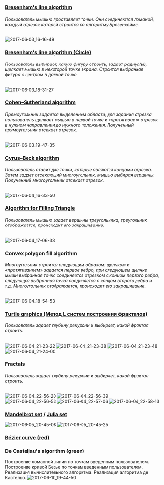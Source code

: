 ### [Bresenham's line algorithm](https://ru.wikipedia.org/wiki/%D0%90%D0%BB%D0%B3%D0%BE%D1%80%D0%B8%D1%82%D0%BC_%D0%91%D1%80%D0%B5%D0%B7%D0%B5%D0%BD%D1%85%D1%8D%D0%BC%D0%B0)
###### Пользователь мышью проставляет точки. Они соединяются ломаной, каждый отрезок которой строится по алгоритму Брезенхейма.
![2017-06-03_16-16-49](https://cloud.githubusercontent.com/assets/29162621/26754429/6ac3f810-4883-11e7-8abf-c456bd143cbb.png)

### [Bresenham's line algorithm (Circle)](https://ru.wikipedia.org/wiki/%D0%90%D0%BB%D0%B3%D0%BE%D1%80%D0%B8%D1%82%D0%BC_%D0%91%D1%80%D0%B5%D0%B7%D0%B5%D0%BD%D1%85%D1%8D%D0%BC%D0%B0)
###### Пользователь выбирает, какую фигуру строить, задает радиус(ы), щелкает мышью в некоторой точке экрана. Строится выбранная фигура с центром в данной точке
![2017-06-03_18-31-27](https://cloud.githubusercontent.com/assets/29162621/26754946/ab3be458-488c-11e7-8905-9ab18e19b0a7.png)

### [Cohen–Sutherland algorithm](https://ru.wikipedia.org/wiki/%D0%90%D0%BB%D0%B3%D0%BE%D1%80%D0%B8%D1%82%D0%BC_%D0%9A%D0%BE%D1%8D%D0%BD%D0%B0_%E2%80%94_%D0%A1%D0%B0%D0%B7%D0%B5%D1%80%D0%BB%D0%B5%D0%BD%D0%B4%D0%B0)
###### Прямоугольник задается выделением области; для задания отрезка пользователь щелкает мышью в первой точке и «протягивает» отрезок в нужном направлении до нужного положения. Полученный прямоугольник отсекает отрезок.
![2017-06-03_19-47-35](https://cloud.githubusercontent.com/assets/29162621/26755478/b1be5414-4896-11e7-9ac8-5e09e69c4aac.png)

### [Cyrus–Beck algorithm](https://ru.wikipedia.org/wiki/%D0%90%D0%BB%D0%B3%D0%BE%D1%80%D0%B8%D1%82%D0%BC_%D0%9A%D0%B8%D1%80%D1%83%D1%81%D0%B0_%E2%80%94_%D0%91%D0%B5%D0%BA%D0%B0)
###### Пользователь ставит две точки, которые являются концами отрезка. Затем задает отсекающий многоугольник, мышью выбирая вершины. Полученный многоугольник отсекает отрезок.
![2017-06-04_16-33-50](https://cloud.githubusercontent.com/assets/29162621/26762070/245ee648-4944-11e7-8bb0-7aad08274e1d.png)

### [Algorithm for Filling Triangle](http://compgraphics.info/2D/triangle_rasterization.php)
###### Пользователь мышью задает вершины треугольника, треугольник отображается, происходит его закрашивание.
![2017-06-04_17-06-33](https://cloud.githubusercontent.com/assets/29162621/26762303/75770c46-4948-11e7-951f-554cf403b054.png)

### Convex polygon fill algorithm
###### Многоугольник строится следующим образом: щелчком и «протягиванием» задается первое ребро, при следующем щелчке мыши выбранная точка соединяется отрезком с концом первого ребра, следующая выбранная точка соединяется с концом второго ребра и т.д. Многоугольник отображается, происходит его закрашивание.
![2017-06-04_18-54-53](https://cloud.githubusercontent.com/assets/29162621/26763393/eaff8896-495a-11e7-83b6-ca932f568019.png)

### [Turtle graphics (Метод L систем построения фракталов)](https://ru.wikipedia.org/wiki/%D0%A7%D0%B5%D1%80%D0%B5%D0%BF%D0%B0%D1%88%D1%8C%D1%8F_%D0%B3%D1%80%D0%B0%D1%84%D0%B8%D0%BA%D0%B0)
###### Пользователь задает глубину рекурсии и выбирает, какой фрактал строить.
![2017-06-04_21-23-22](https://cloud.githubusercontent.com/assets/29162621/26764267/765bd398-496c-11e7-9162-6995bb71ecec.png)
![2017-06-04_21-23-38](https://cloud.githubusercontent.com/assets/29162621/26764269/765de354-496c-11e7-9cc3-f8edf6b99ffa.png)
![2017-06-04_21-23-48](https://cloud.githubusercontent.com/assets/29162621/26764270/765ee812-496c-11e7-8616-2f4ede74cb80.png)
![2017-06-04_21-24-00](https://cloud.githubusercontent.com/assets/29162621/26764268/765d7de2-496c-11e7-93eb-a425f64b48ef.png)

### Fractals
###### Пользователь задает глубину рекурсии и выбирает, какой фрактал строить.
![2017-06-04_22-56-20](https://cloud.githubusercontent.com/assets/29162621/26764933/e1e3baa6-4979-11e7-9424-cb862af9b92a.png)
![2017-06-04_22-56-39](https://cloud.githubusercontent.com/assets/29162621/26764932/e1e16918-4979-11e7-9516-6f682b62c708.png)
![2017-06-04_22-56-53](https://cloud.githubusercontent.com/assets/29162621/26764934/e1e6822c-4979-11e7-9ab6-1705f56a134a.png)
![2017-06-04_22-57-06](https://cloud.githubusercontent.com/assets/29162621/26764936/e1e78316-4979-11e7-809a-dbb3aaf17077.png)
![2017-06-04_22-58-13](https://cloud.githubusercontent.com/assets/29162621/26764935/e1e6b396-4979-11e7-9c7f-fb7dff7c2570.png)

### [Mandelbrot set](https://en.wikipedia.org/wiki/Mandelbrot_set) / [Julia set](https://en.wikipedia.org/wiki/Julia_set)
![2017-06-05_20-45-08](https://cloud.githubusercontent.com/assets/29162621/26795974/57010e0e-4a30-11e7-9e9c-923072c0540e.png)
![2017-06-05_20-45-25](https://cloud.githubusercontent.com/assets/29162621/26795975/5705ccaa-4a30-11e7-9061-e9b08b84f4ec.png)

### [Bézier curve (red)](https://ru.wikipedia.org/wiki/%D0%9A%D1%80%D0%B8%D0%B2%D0%B0%D1%8F_%D0%91%D0%B5%D0%B7%D1%8C%D0%B5)
### [De Casteljau's algorithm (green)](https://ru.wikipedia.org/wiki/%D0%90%D0%BB%D0%B3%D0%BE%D1%80%D0%B8%D1%82%D0%BC_%D0%B4%D0%B5_%D0%9A%D0%B0%D1%81%D1%82%D0%B5%D0%BB%D1%8C%D0%B6%D0%BE)
Построение ломанной линии по точкам введенным пользователем. Построение кривой Безье по точкам введенным пользователем. Реализация 
вычислительного алгоритма. Реализация алгоритма де Кастельо. 
![2017-06-10_19-44-50](https://user-images.githubusercontent.com/29162621/27004720-dc1c279c-4e16-11e7-921c-c4d2b9577753.png)
